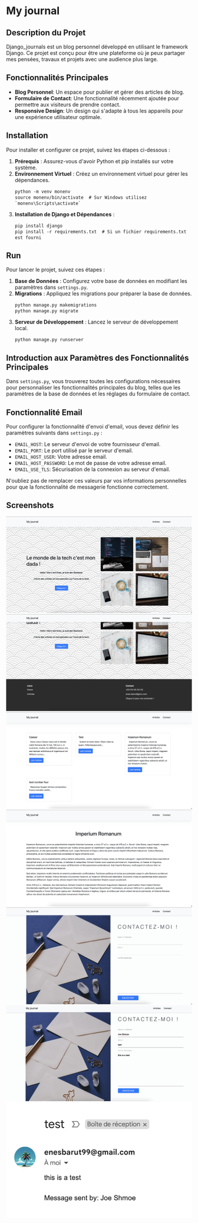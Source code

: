 
# My journal

## Description du Projet
Django_journals est un blog personnel développé en utilisant le framework Django. Ce projet est conçu pour être une plateforme où je peux partager mes pensées, travaux et projets avec une audience plus large.

## Fonctionnalités Principales
- **Blog Personnel**: Un espace pour publier et gérer des articles de blog.
- **Formulaire de Contact**: Une fonctionnalité récemment ajoutée pour permettre aux visiteurs de prendre contact.
- **Responsive Design**: Un design qui s'adapte à tous les appareils pour une expérience utilisateur optimale.

## Installation
Pour installer et configurer ce projet, suivez les étapes ci-dessous :

1. **Prérequis** : Assurez-vous d'avoir Python et pip installés sur votre système.
2. **Environnement Virtuel** : Créez un environnement virtuel pour gérer les dépendances.
   ```
   python -m venv monenv
   source monenv/bin/activate  # Sur Windows utilisez `monenv\Scripts\activate`
   ```
3. **Installation de Django et Dépendances** :
   ```
   pip install django
   pip install -r requirements.txt  # Si un fichier requirements.txt est fourni
   ```

## Run
Pour lancer le projet, suivez ces étapes :

1. **Base de Données** : Configurez votre base de données en modifiant les paramètres dans `settings.py`.
2. **Migrations** : Appliquez les migrations pour préparer la base de données.
   ```
   python manage.py makemigrations
   python manage.py migrate
   ```
3. **Serveur de Développement** : Lancez le serveur de développement local.
   ```
   python manage.py runserver
   ```

## Introduction aux Paramètres des Fonctionnalités Principales
Dans `settings.py`, vous trouverez toutes les configurations nécessaires pour personnaliser les fonctionnalités principales du blog, telles que les paramètres de la base de données et les réglages du formulaire de contact.

## Fonctionnalité Email
Pour configurer la fonctionnalité d'envoi d'email, vous devez définir les paramètres suivants dans `settings.py` :

- `EMAIL_HOST`: Le serveur d'envoi de votre fournisseur d'email.
- `EMAIL_PORT`: Le port utilisé par le serveur d'email.
- `EMAIL_HOST_USER`: Votre adresse email.
- `EMAIL_HOST_PASSWORD`: Le mot de passe de votre adresse email.
- `EMAIL_USE_TLS`: Sécurisation de la connexion au serveur d'email.

N'oubliez pas de remplacer ces valeurs par vos informations personnelles pour que la fonctionnalité de messagerie fonctionne correctement.

## Screenshots

![](https://raw.githubusercontent.com/EnesBrt/Django_journals/main/Pictures/Capture%20d’écran%202023-10-31%20à%2012.27.18.png)
![](https://raw.githubusercontent.com/EnesBrt/Django_journals/main/Pictures/Capture%20d’écran%202023-10-31%20à%2012.27.33.png)
![](https://raw.githubusercontent.com/EnesBrt/Django_journals/main/Pictures/Capture%20d’écran%202023-10-31%20à%2012.27.43.png)
![](https://raw.githubusercontent.com/EnesBrt/Django_journals/main/Pictures/Capture%20d’écran%202023-10-31%20à%2012.27.54.png)
![](https://raw.githubusercontent.com/EnesBrt/Django_journals/main/Pictures/Capture%20d’écran%202023-10-31%20à%2012.28.13.png)
![](https://raw.githubusercontent.com/EnesBrt/Django_journals/main/Pictures/Capture%20d’écran%202023-10-31%20à%2012.32.10.png)
![](https://raw.githubusercontent.com/EnesBrt/Django_journals/main/Pictures/Capture%20d’écran%202023-10-31%20à%2012.31.14.png)




